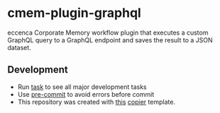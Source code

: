 # cmem-plugin-graphql

eccenca Corporate Memory workflow plugin that executes a custom GraphQL query to a GraphQL endpoint and saves the result to a JSON dataset.

## Development

- Run [task](https://taskfile.dev/) to see all major development tasks
- Use [pre-commit](https://pre-commit.com/) to avoid errors before commit
- This repository was created with [this]() [copier](https://copier.readthedocs.io/) template.

